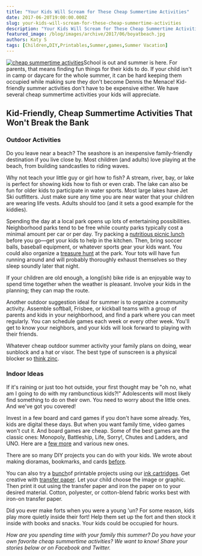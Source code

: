 ```yaml
---
title: "Your Kids Will Scream for These Cheap Summertime Activities"
date: 2017-06-20T19:00:00.000Z
slug: your-kids-will-scream-for-these-cheap-summertime-activities
description: "Your Kids Will Scream for These Cheap Summertime Activities"
featured_image: /blog/images/archive/2017/06/boyatbeach.jpg
authors: Katy S
tags: [Children,DIY,Printables,Summer,games,Summer Vacation]
---
```


[![cheap summertime activities](/blog/images/boyatbeach.jpg "Kids love the beach.")](/blog/images/boyatbeach.jpg)School is out and summer is here. For parents, that means finding fun things for their kids to do. If your child isn't in camp or daycare for the whole summer, it can be hard keeping them occupied while making sure they don't become Dennis the Menace! Kid-friendly summer activities don't have to be expensive either. We have several cheap summertime activities your kids will appreciate. 

## Kid-Friendly, Cheap Summertime Activities That Won't Break the Bank

### Outdoor Activities

Do you leave near a beach? The seashore is an inexpensive family-friendly destination if you live close by. Most children (and adults) love playing at the beach, from building sandcastles to riding waves.

Why not teach your little guy or girl how to fish? A stream, river, bay, or lake is perfect for showing kids how to fish or even crab. The lake can also be fun for older kids to participate in water sports. Most large lakes have Jet Ski outfitters. Just make sure any time you are near water that your children are wearing life vests. Adults should too (and it sets a good example for the kiddies).

Spending the day at a local park opens up lots of entertaining possibilities. Neighborhood parks tend to be free while county parks typically cost a minimal amount per car or per day. Try packing a [nutritious picnic lunch](https://blog.compandsave.com/2017/03/spring-recipes-light-and-easy-meals.html) before you go—get your kids to help in the kitchen. Then, bring soccer balls, baseball equipment, or whatever sports gear your kids want. You could also organize a [treasure hunt](https://blog.compandsave.com/2017/02/st-paddys-day-activities-on-budget.html) at the park. Your tots will have fun running around and will probably thoroughly exhaust themselves so they sleep soundly later that night.

If your children are old enough, a long(ish) bike ride is an enjoyable way to spend time together when the weather is pleasant. Involve your kids in the planning; they can map the route.

Another outdoor suggestion ideal for summer is to organize a community activity. Assemble softball, Frisbee, or kickball teams with a group of parents and kids in your neighborhood, and find a park where you can meet regularly. You can schedule games each week or every other week. You'll get to know your neighbors, and your kids will look forward to playing with their friends.

Whatever cheap outdoor summer activity your family plans on doing, wear sunblock and a hat or visor. The best type of sunscreen is a physical blocker so [think zinc](https://www.drbaileyskincare.com/info/blog/are-zinc-oxide-sunscreens-better#.WUGBzGjyuM8). 

### Indoor Ideas

If it's raining or just too hot outside, your first thought may be "oh no, what am I going to do with my rambunctious kids?!" Adolescents will most likely find something to do on their own. You need to worry about the little ones. And we've got you covered!

Invest in a few board and card games if you don't have some already. Yes, kids are digital these days. But when you want family time, video games won't cut it. And board games are cheap. Some of the best games are the classic ones: Monopoly, Battleship, Life, Sorry!, Chutes and Ladders, and UNO. Here are a [few more](https://www.ranker.com/crowdranked-list/the-best-board-games-of-all-time) and various new ones.

There are so many DIY projects you can do with your kids. We wrote about making dioramas, bookmarks, and cards [before](https://blog.compandsave.com/2016/08/diy-projects-for-kids.html). 

You can also try a [bunch](https://blog.compandsave.com/2013/07/printable-crafts-to-do-with-your.html)of printable projects using our [ink cartridges](https://www.compandsave.com). Get creative with [transfer paper](https://www.compandsave.com/paper/transfer-paper/inkjet). Let your child choose the image or graphic. Then print it out using the transfer paper and iron the paper on to your desired material. Cotton, polyester, or cotton-blend fabric works best with iron-on transfer paper.

Did you ever make forts when you were a young 'un? For some reason, kids play more quietly inside their fort! Help them set up the fort and then stock it inside with books and snacks. Your kids could be occupied for hours.

_How are you spending time with your family this summer? Do you have your own favorite cheap summertime activities? We want to know! Share your stories below or on Facebook and Twitter._